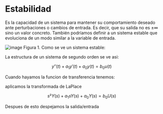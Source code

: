 # Estabilidad 
Es la capacidad de un sistema para mantener su comportamiento deseado ante perturbaciones o cambios de entrada. Es decir, que su salida no es ±∞ sino un valor concreto. También podríamos definir a un sistema estable que evoluciona de un modo similar a la variable de entrada.

![image](https://github.com/user-attachments/assets/937ea8bc-eda9-4848-867e-c694bbac95e1)
Figura 1. Como se ve un sistema estable: 

La estructura de un sistema de segundo orden se ve asi:

$$y''(t)+a_1 y'(t)+a_0 y(t)=b_0u(t)$$

Cuando hayamos la funcion de transferencia tenemos:

aplicamos la transformada de LaPlace


$$s²Y(s)+a_1sY(s)+a_0 Y(s)=b_0U(s)$$

Despues de esto despejamos la salida/entrada 
